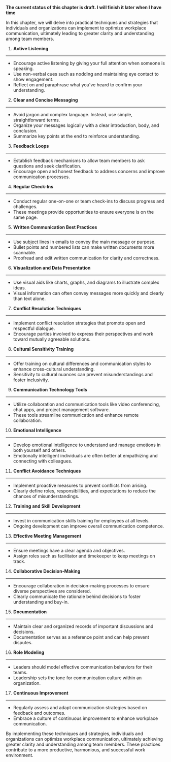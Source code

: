 **The current status of this chapter is draft. I will finish it later when I have time**

In this chapter, we will delve into practical techniques and strategies that individuals and organizations can implement to optimize workplace communication, ultimately leading to greater clarity and understanding among team members.

1. **Active Listening**
-----------------------

* Encourage active listening by giving your full attention when someone is speaking.
* Use non-verbal cues such as nodding and maintaining eye contact to show engagement.
* Reflect on and paraphrase what you've heard to confirm your understanding.

2. **Clear and Concise Messaging**
----------------------------------

* Avoid jargon and complex language. Instead, use simple, straightforward terms.
* Organize your messages logically with a clear introduction, body, and conclusion.
* Summarize key points at the end to reinforce understanding.

3. **Feedback Loops**
---------------------

* Establish feedback mechanisms to allow team members to ask questions and seek clarification.
* Encourage open and honest feedback to address concerns and improve communication processes.

4. **Regular Check-Ins**
------------------------

* Conduct regular one-on-one or team check-ins to discuss progress and challenges.
* These meetings provide opportunities to ensure everyone is on the same page.

5. **Written Communication Best Practices**
-------------------------------------------

* Use subject lines in emails to convey the main message or purpose.
* Bullet points and numbered lists can make written documents more scannable.
* Proofread and edit written communication for clarity and correctness.

6. **Visualization and Data Presentation**
------------------------------------------

* Use visual aids like charts, graphs, and diagrams to illustrate complex ideas.
* Visual information can often convey messages more quickly and clearly than text alone.

7. **Conflict Resolution Techniques**
-------------------------------------

* Implement conflict resolution strategies that promote open and respectful dialogue.
* Encourage parties involved to express their perspectives and work toward mutually agreeable solutions.

8. **Cultural Sensitivity Training**
------------------------------------

* Offer training on cultural differences and communication styles to enhance cross-cultural understanding.
* Sensitivity to cultural nuances can prevent misunderstandings and foster inclusivity.

9. **Communication Technology Tools**
-------------------------------------

* Utilize collaboration and communication tools like video conferencing, chat apps, and project management software.
* These tools streamline communication and enhance remote collaboration.

10. **Emotional Intelligence**
------------------------------

* Develop emotional intelligence to understand and manage emotions in both yourself and others.
* Emotionally intelligent individuals are often better at empathizing and connecting with colleagues.

11. **Conflict Avoidance Techniques**
-------------------------------------

* Implement proactive measures to prevent conflicts from arising.
* Clearly define roles, responsibilities, and expectations to reduce the chances of misunderstandings.

12. **Training and Skill Development**
--------------------------------------

* Invest in communication skills training for employees at all levels.
* Ongoing development can improve overall communication competence.

13. **Effective Meeting Management**
------------------------------------

* Ensure meetings have a clear agenda and objectives.
* Assign roles such as facilitator and timekeeper to keep meetings on track.

14. **Collaborative Decision-Making**
-------------------------------------

* Encourage collaboration in decision-making processes to ensure diverse perspectives are considered.
* Clearly communicate the rationale behind decisions to foster understanding and buy-in.

15. **Documentation**
---------------------

* Maintain clear and organized records of important discussions and decisions.
* Documentation serves as a reference point and can help prevent disputes.

16. **Role Modeling**
---------------------

* Leaders should model effective communication behaviors for their teams.
* Leadership sets the tone for communication culture within an organization.

17. **Continuous Improvement**
------------------------------

* Regularly assess and adapt communication strategies based on feedback and outcomes.
* Embrace a culture of continuous improvement to enhance workplace communication.

By implementing these techniques and strategies, individuals and organizations can optimize workplace communication, ultimately achieving greater clarity and understanding among team members. These practices contribute to a more productive, harmonious, and successful work environment.
